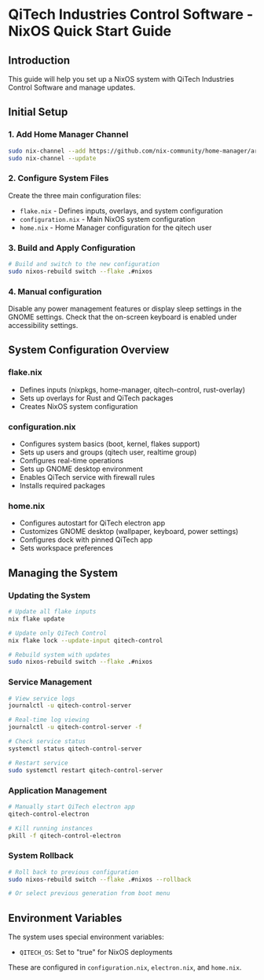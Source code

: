 # QiTech Industries Control Software - NixOS Quick Start Guide

## Introduction

This guide will help you set up a NixOS system with QiTech Industries Control Software and manage updates.

## Initial Setup

### 1. Add Home Manager Channel

```bash
sudo nix-channel --add https://github.com/nix-community/home-manager/archive/master.tar.gz home-manager
sudo nix-channel --update
```

### 2. Configure System Files

Create the three main configuration files:

- `flake.nix` - Defines inputs, overlays, and system configuration
- `configuration.nix` - Main NixOS system configuration
- `home.nix` - Home Manager configuration for the qitech user

### 3. Build and Apply Configuration

```bash
# Build and switch to the new configuration
sudo nixos-rebuild switch --flake .#nixos
```

### 4. Manual configuration

Disable any power management features or display sleep settings in the GNOME settings. Check that the on-screen keyboard is enabled under accessibility settings.

## System Configuration Overview

### flake.nix

- Defines inputs (nixpkgs, home-manager, qitech-control, rust-overlay)
- Sets up overlays for Rust and QiTech packages
- Creates NixOS system configuration

### configuration.nix

- Configures system basics (boot, kernel, flakes support)
- Sets up users and groups (qitech user, realtime group)
- Configures real-time operations
- Sets up GNOME desktop environment
- Enables QiTech service with firewall rules
- Installs required packages

### home.nix

- Configures autostart for QiTech electron app
- Customizes GNOME desktop (wallpaper, keyboard, power settings)
- Configures dock with pinned QiTech app
- Sets workspace preferences

## Managing the System

### Updating the System

```bash
# Update all flake inputs
nix flake update

# Update only QiTech Control
nix flake lock --update-input qitech-control

# Rebuild system with updates
sudo nixos-rebuild switch --flake .#nixos
```

### Service Management

```bash
# View service logs
journalctl -u qitech-control-server

# Real-time log viewing
journalctl -u qitech-control-server -f

# Check service status
systemctl status qitech-control-server

# Restart service
sudo systemctl restart qitech-control-server
```

### Application Management

```bash
# Manually start QiTech electron app
qitech-control-electron

# Kill running instances
pkill -f qitech-control-electron
```

### System Rollback

```bash
# Roll back to previous configuration
sudo nixos-rebuild switch --flake .#nixos --rollback

# Or select previous generation from boot menu
```

## Environment Variables

The system uses special environment variables:

- `QITECH_OS`: Set to "true" for NixOS deployments

These are configured in `configuration.nix`, `electron.nix`, and `home.nix`.
